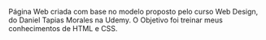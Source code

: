 Página Web criada com base no modelo proposto pelo curso Web Design, do Daniel Tapias Morales na Udemy. O Objetivo foi treinar meus conhecimentos de HTML e CSS.
